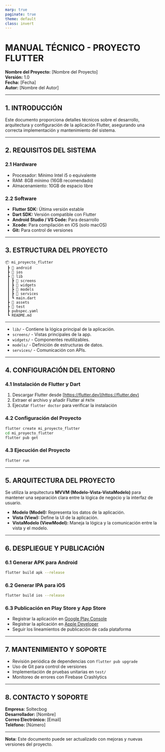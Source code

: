 ```yaml
---
marp: true
paginate: true
theme: default
class: invert
---
```


# **MANUAL TÉCNICO - PROYECTO FLUTTER**

**Nombre del Proyecto:** [Nombre del Proyecto]  
**Versión:** 1.0  
**Fecha:** [Fecha]  
**Autor:** [Nombre del Autor]  

---

## **1. INTRODUCCIÓN**
Este documento proporciona detalles técnicos sobre el desarrollo, arquitectura y configuración de la aplicación Flutter, asegurando una correcta implementación y mantenimiento del sistema.

---

## **2. REQUISITOS DEL SISTEMA**
### **2.1 Hardware**
- Procesador: Mínimo Intel i5 o equivalente
- RAM: 8GB mínimo (16GB recomendado)
- Almacenamiento: 10GB de espacio libre

### **2.2 Software**
- **Flutter SDK:** Última versión estable
- **Dart SDK:** Versión compatible con Flutter
- **Android Studio / VS Code:** Para desarrollo
- **Xcode:** Para compilación en iOS (solo macOS)
- **Git:** Para control de versiones

---

## **3. ESTRUCTURA DEL PROYECTO**
```plaintext
📦 mi_proyecto_flutter
 ┣ 📂 android
 ┣ 📂 ios
 ┣ 📂 lib
 ┃ ┣ 📂 screens
 ┃ ┣ 📂 widgets
 ┃ ┣ 📂 models
 ┃ ┣ 📂 services
 ┃ ┗ main.dart
 ┣ 📂 assets
 ┣ 📂 test
 ┣ pubspec.yaml
 ┗ README.md
```
---

- `lib/` - Contiene la lógica principal de la aplicación.
- `screens/` - Vistas principales de la app.
- `widgets/` - Componentes reutilizables.
- `models/` - Definición de estructuras de datos.
- `services/` - Comunicación con APIs.

---

## **4. CONFIGURACIÓN DEL ENTORNO**
### **4.1 Instalación de Flutter y Dart**
1. Descargar Flutter desde [https://flutter.dev](https://flutter.dev)
2. Extraer el archivo y añadir Flutter al `PATH`
3. Ejecutar `flutter doctor` para verificar la instalación

### **4.2 Configuración del Proyecto**
```bash
flutter create mi_proyecto_flutter
cd mi_proyecto_flutter
flutter pub get
```

### **4.3 Ejecución del Proyecto**
```bash
flutter run
```

---

## **5. ARQUITECTURA DEL PROYECTO**
Se utiliza la arquitectura **MVVM (Modelo-Vista-VistaModelo)** para mantener una separación clara entre la lógica de negocio y la interfaz de usuario.

- **Modelo (Model):** Representa los datos de la aplicación.
- **Vista (View):** Define la UI de la aplicación.
- **VistaModelo (ViewModel):** Maneja la lógica y la comunicación entre la vista y el modelo.

---

## **6. DESPLIEGUE Y PUBLICACIÓN**
### **6.1 Generar APK para Android**
```bash
flutter build apk --release
```

### **6.2 Generar IPA para iOS**
```bash
flutter build ios --release
```

### **6.3 Publicación en Play Store y App Store**
- Registrar la aplicación en [Google Play Console](https://play.google.com/console)
- Registrar la aplicación en [Apple Developer](https://developer.apple.com/)
- Seguir los lineamientos de publicación de cada plataforma

---

## **7. MANTENIMIENTO Y SOPORTE**
- Revisión periódica de dependencias con `flutter pub upgrade`
- Uso de Git para control de versiones
- Implementación de pruebas unitarias en `test/`
- Monitoreo de errores con Firebase Crashlytics

---

## **8. CONTACTO Y SOPORTE**
**Empresa:** Soltecbog  
**Desarrollador:** [Nombre]  
**Correo Electrónico:** [Email]  
**Teléfono:** [Número]  

---

**Nota:** Este documento puede ser actualizado con mejoras y nuevas versiones del proyecto.

